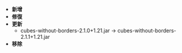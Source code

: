 - **新增**
- **修復**
- **更新**
    - cubes-without-borders-2.1.0+1.21.jar -> cubes-without-borders-2.1.1+1.21.jar
- **移除**